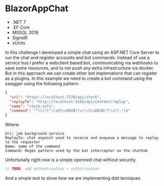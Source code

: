 # BlazorAppChat

* .NET 7
* .EF Core
* MSSQL 2019
* SignalR 
* xUnits

In this challenge I developed a simple chat using an ASP.NET Core Server to run the chat and register accounts and bot commands.
Instead of use a service bus I prefer a webclient based bot, communicating via webhooks to save some resources, and to not push any extra infrastructure via docker.
But in this approach we can create other bot implemations that can register as a plugins. In this example we need to create a bot command using the swagger using the following pattern:


```json
{
  "uri": "https://localhost:7270/api/stock",
  "replayTo": "http://localhost:5185/api/chatbot/replay",
  "name": "stock-info",
  "command": "^\\/([^\\s@]\u002B)?=(\\S\u002B)?\\s?(.*)$"
}
```

Where:

```
Uri: job background service
ReplayTo: chat enpoint used to receive and enqueue a message to replay to the requester
Name: name of the command
Command: Regex pattern used by the bot interceptor on the chathub
```

Unfortunally right now is a simple openned chat without security. 
``` C#
// TODO: add authentication + authorization
```

And a simple test to show how we are implementing ddd tecniques
